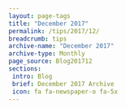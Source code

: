```yaml
---
layout: page-tags
title: "December 2017"
permalink: /tips/2017/12/
breadcrumb: tips
archive-name: "December 2017"
archive-type: Monthly
page_source: Blog201712
sections:
 intro: Blog
 brief: December 2017 Archive
 icon: fa fa-newspaper-o fa-5x
---
```

